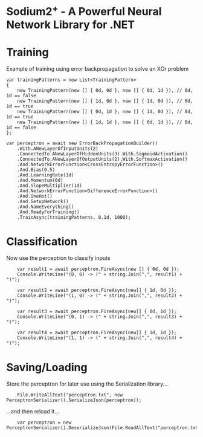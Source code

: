 Sodium2<sup>+</sup> - A Powerful Neural Network Library for .NET
==
Training
=
Example of training using error backpropagation to solve an XOr problem

    var trainingPatterns = new List<TrainingPattern>
    {
        new TrainingPattern(new [] { 0d, 0d }, new [] { 0d, 1d }), // 0d, 1d == false
        new TrainingPattern(new [] { 1d, 0d }, new [] { 1d, 0d }), // 0d, 1d == true
        new TrainingPattern(new [] { 0d, 1d }, new [] { 1d, 0d }), // 0d, 1d == true
        new TrainingPattern(new [] { 1d, 1d }, new [] { 0d, 1d }), // 0d, 1d == false
    };

    var perceptron = await new ErrorBackPropagationBuilder()
        .With.ANewLayerOfInputUnits(2)
        .ConnectedTo.ANewLayerOfHiddenUnits(3).With.SigmoidActivation()
        .ConnectedTo.ANewLayerOfOutputUnits(2).With.SoftmaxActivation()
        .And.NetworkErrorFunction<CrossEntropyErrorFunction>()
        .And.Bias(0.5)
        .And.LearningRate(1d)
        .And.Momentum(0d)
        .And.SlopeMultiplier(1d)
        .And.NetworkErrorFunction<DifferenceErrorFunction>()
        .And.OneHot()
        .And.SetupNetwork()
        .And.NameEverything()
        .And.ReadyForTraining()
        .TrainAsync(trainingPatterns, 0.1d, 1000);

Classification
=

Now use the perceptron to classify inputs

        var result1 = await perceptron.FireAsync(new [] { 0d, 0d });
        Console.WriteLine("(0, 0) -> (" + string.Join(",", result1) + ")");

        var result2 = await perceptron.FireAsync(new[] { 1d, 0d });
        Console.WriteLine("(1, 0) -> (" + string.Join(",", result2) + ")");

        var result3 = await perceptron.FireAsync(new[] { 0d, 1d });
        Console.WriteLine("(0, 1) -> (" + string.Join(",", result3) + ")");

        var result4 = await perceptron.FireAsync(new[] { 1d, 1d });
        Console.WriteLine("(1, 1) -> (" + string.Join(",", result4) + ")");

Saving/Loading
=

Store the perceptron for later use using the Serialization library...

        File.WriteAllText("perceptron.txt", new PerceptronSerializer().SerializeJson(perceptron));

...and then reload it...

        var perceptron = new PerceptronSerializer().DeserializeJson(File.ReadAllText("perceptron.txt"));